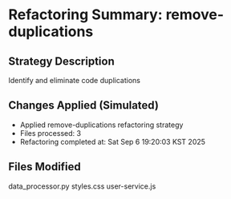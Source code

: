 # Refactoring Summary: remove-duplications

## Strategy Description
Identify and eliminate code duplications

## Changes Applied (Simulated)
- Applied remove-duplications refactoring strategy
- Files processed:        3
- Refactoring completed at: Sat Sep  6 19:20:03 KST 2025

## Files Modified
data_processor.py
styles.css
user-service.js

